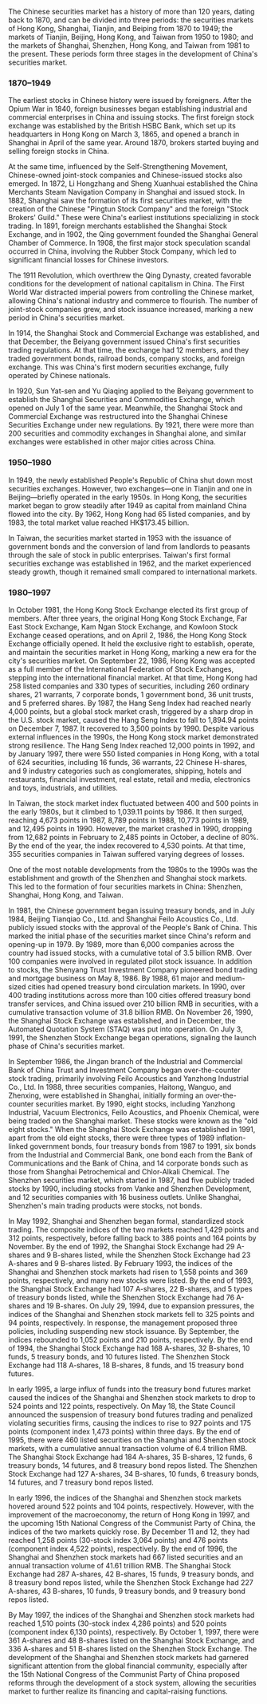 The Chinese securities market has a history of more than 120 years, dating back to 1870, and can be divided into three periods: the securities markets of Hong Kong, Shanghai, Tianjin, and Beiping from 1870 to 1949; the markets of Tianjin, Beijing, Hong Kong, and Taiwan from 1950 to 1980; and the markets of Shanghai, Shenzhen, Hong Kong, and Taiwan from 1981 to the present. These periods form three stages in the development of China's securities market.

### 1870–1949
The earliest stocks in Chinese history were issued by foreigners. After the Opium War in 1840, foreign businesses began establishing industrial and commercial enterprises in China and issuing stocks. The first foreign stock exchange was established by the British HSBC Bank, which set up its headquarters in Hong Kong on March 3, 1865, and opened a branch in Shanghai in April of the same year. Around 1870, brokers started buying and selling foreign stocks in China.

At the same time, influenced by the Self-Strengthening Movement, Chinese-owned joint-stock companies and Chinese-issued stocks also emerged. In 1872, Li Hongzhang and Sheng Xuanhuai established the China Merchants Steam Navigation Company in Shanghai and issued stock. In 1882, Shanghai saw the formation of its first securities market, with the creation of the Chinese "Pingtun Stock Company" and the foreign "Stock Brokers' Guild." These were China's earliest institutions specializing in stock trading. In 1891, foreign merchants established the Shanghai Stock Exchange, and in 1902, the Qing government founded the Shanghai General Chamber of Commerce. In 1908, the first major stock speculation scandal occurred in China, involving the Rubber Stock Company, which led to significant financial losses for Chinese investors.

The 1911 Revolution, which overthrew the Qing Dynasty, created favorable conditions for the development of national capitalism in China. The First World War distracted imperial powers from controlling the Chinese market, allowing China's national industry and commerce to flourish. The number of joint-stock companies grew, and stock issuance increased, marking a new period in China's securities market.

In 1914, the Shanghai Stock and Commercial Exchange was established, and that December, the Beiyang government issued China's first securities trading regulations. At that time, the exchange had 12 members, and they traded government bonds, railroad bonds, company stocks, and foreign exchange. This was China's first modern securities exchange, fully operated by Chinese nationals.

In 1920, Sun Yat-sen and Yu Qiaqing applied to the Beiyang government to establish the Shanghai Securities and Commodities Exchange, which opened on July 1 of the same year. Meanwhile, the Shanghai Stock and Commercial Exchange was restructured into the Shanghai Chinese Securities Exchange under new regulations. By 1921, there were more than 200 securities and commodity exchanges in Shanghai alone, and similar exchanges were established in other major cities across China.

### 1950–1980
In 1949, the newly established People's Republic of China shut down most securities exchanges. However, two exchanges—one in Tianjin and one in Beijing—briefly operated in the early 1950s. In Hong Kong, the securities market began to grow steadily after 1949 as capital from mainland China flowed into the city. By 1962, Hong Kong had 65 listed companies, and by 1983, the total market value reached HK$173.45 billion.

In Taiwan, the securities market started in 1953 with the issuance of government bonds and the conversion of land from landlords to peasants through the sale of stock in public enterprises. Taiwan's first formal securities exchange was established in 1962, and the market experienced steady growth, though it remained small compared to international markets.

### 1980–1997

In October 1981, the Hong Kong Stock Exchange elected its first group of members. After three years, the original Hong Kong Stock Exchange, Far East Stock Exchange, Kam Ngan Stock Exchange, and Kowloon Stock Exchange ceased operations, and on April 2, 1986, the Hong Kong Stock Exchange officially opened. It held the exclusive right to establish, operate, and maintain the securities market in Hong Kong, marking a new era for the city's securities market. On September 22, 1986, Hong Kong was accepted as a full member of the International Federation of Stock Exchanges, stepping into the international financial market. At that time, Hong Kong had 258 listed companies and 330 types of securities, including 260 ordinary shares, 21 warrants, 7 corporate bonds, 1 government bond, 36 unit trusts, and 5 preferred shares. By 1987, the Hang Seng Index had reached nearly 4,000 points, but a global stock market crash, triggered by a sharp drop in the U.S. stock market, caused the Hang Seng Index to fall to 1,894.94 points on December 7, 1987. It recovered to 3,500 points by 1990. Despite various external influences in the 1990s, the Hong Kong stock market demonstrated strong resilience. The Hang Seng Index reached 12,000 points in 1992, and by January 1997, there were 550 listed companies in Hong Kong, with a total of 624 securities, including 16 funds, 36 warrants, 22 Chinese H-shares, and 9 industry categories such as conglomerates, shipping, hotels and restaurants, financial investment, real estate, retail and media, electronics and toys, industrials, and utilities.

In Taiwan, the stock market index fluctuated between 400 and 500 points in the early 1980s, but it climbed to 1,039.11 points by 1986. It then surged, reaching 4,673 points in 1987, 8,789 points in 1988, 10,773 points in 1989, and 12,495 points in 1990. However, the market crashed in 1990, dropping from 12,682 points in February to 2,485 points in October, a decline of 80%. By the end of the year, the index recovered to 4,530 points. At that time, 355 securities companies in Taiwan suffered varying degrees of losses.

One of the most notable developments from the 1980s to the 1990s was the establishment and growth of the Shenzhen and Shanghai stock markets. This led to the formation of four securities markets in China: Shenzhen, Shanghai, Hong Kong, and Taiwan.

In 1981, the Chinese government began issuing treasury bonds, and in July 1984, Beijing Tianqiao Co., Ltd. and Shanghai Feilo Acoustics Co., Ltd. publicly issued stocks with the approval of the People's Bank of China. This marked the initial phase of the securities market since China's reform and opening-up in 1979. By 1989, more than 6,000 companies across the country had issued stocks, with a cumulative total of 3.5 billion RMB. Over 100 companies were involved in regulated pilot stock issuance. In addition to stocks, the Shenyang Trust Investment Company pioneered bond trading and mortgage business on May 8, 1986. By 1988, 61 major and medium-sized cities had opened treasury bond circulation markets. In 1990, over 400 trading institutions across more than 100 cities offered treasury bond transfer services, and China issued over 210 billion RMB in securities, with a cumulative transaction volume of 31.8 billion RMB. On November 26, 1990, the Shanghai Stock Exchange was established, and in December, the Automated Quotation System (STAQ) was put into operation. On July 3, 1991, the Shenzhen Stock Exchange began operations, signaling the launch phase of China's securities market.

In September 1986, the Jingan branch of the Industrial and Commercial Bank of China Trust and Investment Company began over-the-counter stock trading, primarily involving Feilo Acoustics and Yanzhong Industrial Co., Ltd. In 1988, three securities companies, Haitong, Wanguo, and Zhenxing, were established in Shanghai, initially forming an over-the-counter securities market. By 1990, eight stocks, including Yanzhong Industrial, Vacuum Electronics, Feilo Acoustics, and Phoenix Chemical, were being traded on the Shanghai market. These stocks were known as the "old eight stocks." When the Shanghai Stock Exchange was established in 1991, apart from the old eight stocks, there were three types of 1989 inflation-linked government bonds, four treasury bonds from 1987 to 1991, six bonds from the Industrial and Commercial Bank, one bond each from the Bank of Communications and the Bank of China, and 14 corporate bonds such as those from Shanghai Petrochemical and Chlor-Alkali Chemical. The Shenzhen securities market, which started in 1987, had five publicly traded stocks by 1990, including stocks from Vanke and Shenzhen Development, and 12 securities companies with 16 business outlets. Unlike Shanghai, Shenzhen's main trading products were stocks, not bonds.

In May 1992, Shanghai and Shenzhen began formal, standardized stock trading. The composite indices of the two markets reached 1,429 points and 312 points, respectively, before falling back to 386 points and 164 points by November. By the end of 1992, the Shanghai Stock Exchange had 29 A-shares and 9 B-shares listed, while the Shenzhen Stock Exchange had 23 A-shares and 9 B-shares listed. By February 1993, the indices of the Shanghai and Shenzhen stock markets had risen to 1,558 points and 369 points, respectively, and many new stocks were listed. By the end of 1993, the Shanghai Stock Exchange had 107 A-shares, 22 B-shares, and 5 types of treasury bonds listed, while the Shenzhen Stock Exchange had 76 A-shares and 19 B-shares. On July 29, 1994, due to expansion pressures, the indices of the Shanghai and Shenzhen stock markets fell to 325 points and 94 points, respectively. In response, the management proposed three policies, including suspending new stock issuance. By September, the indices rebounded to 1,052 points and 210 points, respectively. By the end of 1994, the Shanghai Stock Exchange had 168 A-shares, 32 B-shares, 10 funds, 5 treasury bonds, and 10 futures listed. The Shenzhen Stock Exchange had 118 A-shares, 18 B-shares, 8 funds, and 15 treasury bond futures.

In early 1995, a large influx of funds into the treasury bond futures market caused the indices of the Shanghai and Shenzhen stock markets to drop to 524 points and 122 points, respectively. On May 18, the State Council announced the suspension of treasury bond futures trading and penalized violating securities firms, causing the indices to rise to 927 points and 175 points (component index 1,473 points) within three days. By the end of 1995, there were 460 listed securities on the Shanghai and Shenzhen stock markets, with a cumulative annual transaction volume of 6.4 trillion RMB. The Shanghai Stock Exchange had 184 A-shares, 35 B-shares, 12 funds, 6 treasury bonds, 14 futures, and 8 treasury bond repos listed. The Shenzhen Stock Exchange had 127 A-shares, 34 B-shares, 10 funds, 6 treasury bonds, 14 futures, and 7 treasury bond repos listed.

In early 1996, the indices of the Shanghai and Shenzhen stock markets hovered around 522 points and 104 points, respectively. However, with the improvement of the macroeconomy, the return of Hong Kong in 1997, and the upcoming 15th National Congress of the Communist Party of China, the indices of the two markets quickly rose. By December 11 and 12, they had reached 1,258 points (30-stock index 3,064 points) and 476 points (component index 4,522 points), respectively. By the end of 1996, the Shanghai and Shenzhen stock markets had 667 listed securities and an annual transaction volume of 41.61 trillion RMB. The Shanghai Stock Exchange had 287 A-shares, 42 B-shares, 15 funds, 9 treasury bonds, and 8 treasury bond repos listed, while the Shenzhen Stock Exchange had 227 A-shares, 43 B-shares, 10 funds, 9 treasury bonds, and 9 treasury bond repos listed.

By May 1997, the indices of the Shanghai and Shenzhen stock markets had reached 1,510 points (30-stock index 4,286 points) and 520 points (component index 6,130 points), respectively. By October 1, 1997, there were 361 A-shares and 48 B-shares listed on the Shanghai Stock Exchange, and 336 A-shares and 51 B-shares listed on the Shenzhen Stock Exchange. The development of the Shanghai and Shenzhen stock markets had garnered significant attention from the global financial community, especially after the 15th National Congress of the Communist Party of China proposed reforms through the development of a stock system, allowing the securities market to further realize its financing and capital-raising functions.